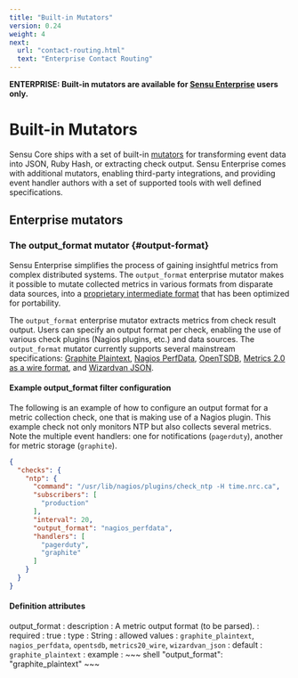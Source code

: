 ```yaml
---
title: "Built-in Mutators"
version: 0.24
weight: 4
next:
  url: "contact-routing.html"
  text: "Enterprise Contact Routing"
---
```


**ENTERPRISE: Built-in mutators are available for [Sensu Enterprise][0]
users only.**

# Built-in Mutators

Sensu Core ships with a set of built-in [mutators][1] for transforming
event data into JSON, Ruby Hash, or extracting check output. Sensu Enterprise
comes with additional mutators, enabling third-party integrations, and providing
event handler authors with a set of supported tools with well defined
specifications.

## Enterprise mutators

### The output_format mutator {#output-format}

Sensu Enterprise simplifies the process of gaining insightful metrics from
complex distributed systems. The `output_format` enterprise mutator makes it
possible to mutate collected metrics in various formats from disparate data
sources, into a [proprietary intermediate format][2] that has been optimized for
portability.

The `output_format` enterprise mutator extracts metrics from check result
output. Users can specify an output format per check, enabling the use of
various check plugins (Nagios plugins, etc.) and data sources. The
`output_format` mutator currently supports several mainstream specifications:
[Graphite Plaintext][3], [Nagios PerfData][4], [OpenTSDB][5], [Metrics 2.0 as a
wire format][6], and [Wizardvan JSON][7].

#### Example output_format filter configuration

The following is an example of how to configure an output format for a metric
collection check, one that is making use of a Nagios plugin. This example check
not only monitors NTP but also collects several metrics. Note the multiple event
handlers: one for notifications (`pagerduty`), another for metric storage
(`graphite`).

~~~ json
{
  "checks": {
    "ntp": {
      "command": "/usr/lib/nagios/plugins/check_ntp -H time.nrc.ca",
      "subscribers": [
        "production"
      ],
      "interval": 20,
      "output_format": "nagios_perfdata",
      "handlers": [
        "pagerduty",
        "graphite"
      ]
    }
  }
}
~~~

#### Definition attributes

output_format
: description
  : A metric output format (to be parsed).
: required
  : true
: type
  : String
: allowed values
  : `graphite_plaintext`, `nagios_perfdata`, `opentsdb`, `metrics20_wire`,
    `wizardvan_json`
: default
  : `graphite_plaintext`
: example
  : ~~~ shell
    "output_format": "graphite_plaintext"
    ~~~

[0]:  /enterprise
[1]:  ../reference/mutators.html
[2]:  #sensu-metric-format
[3]:  http://graphite.readthedocs.org/en/latest/feeding-carbon.html#the-plaintext-protocol
[4]:  http://nagios.sourceforge.net/docs/3_0/perfdata.html
[5]:  http://opentsdb.net/docs/build/html/user_guide/writing.html
[6]:  http://metrics20.org/spec/#wire_format
[7]:  https://github.com/opower/sensu-metrics-relay#json-metric-format
